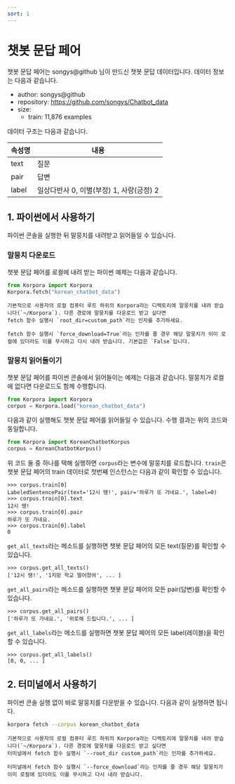 ```yaml
---
sort: 1
---
```


# 챗봇 문답 페어

챗봇 문답 페어는 songys@github 님이 만드신 챗봇 문답 데이터입니다.
데이터 정보는 다음과 같습니다.

- author: songys@github
- repository: https://github.com/songys/Chatbot_data
- size:
  - train: 11,876 examples

데이터 구조는 다음과 같습니다.

|속성명|내용|
|---|---|
|text|질문|
|pair|답변|
|label|일상다반사 0, 이별(부정) 1, 사랑(긍정) 2|


## 1. 파이썬에서 사용하기

파이썬 콘솔을 실행한 뒤 말뭉치를 내려받고 읽어들일 수 있습니다.

### 말뭉치 다운로드

챗봇 문답 페어를 로컬에 내려 받는 파이썬 예제는 다음과 같습니다.

```python
from Korpora import Korpora
Korpora.fetch("korean_chatbot_data")
```

```note
기본적으로 사용자의 로컬 컴퓨터 루트 하위의 Korpora라는 디렉토리에 말뭉치를 내려 받습니다(`~/Korpora`). 다른 경로에 말뭉치를 다운로드 받고 싶다면 
fetch 함수 실행시 `root_dir=custom_path`라는 인자를 추가하세요.
```

```tip
fetch 함수 실행시 `force_download=True`라는 인자를 줄 경우 해당 말뭉치가 이미 로컬에 있더라도 이를 무시하고 다시 내려 받습니다. 기본값은 `False`입니다.
```


### 말뭉치 읽어들이기

챗봇 문답 페어를 파이썬 콘솔에서 읽어들이는 예제는 다음과 같습니다.
말뭉치가 로컬에 없다면 다운로드도 함께 수행합니다.

```python
from Korpora import Korpora
corpus = Korpora.load("korean_chatbot_data")
```

다음과 같이 실행해도 챗봇 문답 페어를 읽어들일 수 있습니다.
수행 결과는 위의 코드와 동일합니다.

```python
from Korpora import KoreanChatbotKorpus
corpus = KoreanChatbotKorpus()
```

위 코드 둘 중 하나를 택해 실행하면 `corpus`라는 변수에 말뭉치를 로드합니다.
`train`은 챗봇 문답 페어의 train 데이터로 첫번째 인스턴스는 다음과 같이 확인할 수 있습니다.

```
>>> corpus.train[0]
LabeledSentencePair(text='12시 땡!', pair='하루가 또 가네요.', label=0)
>>> corpus.train[0].text
12시 땡!
>>> corpus.train[0].pair
하루가 또 가네요.
>>> corpus.train[0].label
0
```

`get_all_texts`라는 메소드를 실행하면 챗봇 문답 페어의 모든 text(질문)를 확인할 수 있습니다.

```
>>> corpus.get_all_texts()
['12시 땡!', '1지망 학교 떨어졌어', ... ]
```

`get_all_pairs`라는 메소드를 실행하면 챗봇 문답 페어의 모든 pair(답변)를 확인할 수 있습니다.

```
>>> corpus.get_all_pairs()
['하루가 또 가네요.', '위로해 드립니다.', ... ]
```

`get_all_labels`라는 메소드를 실행하면 챗봇 문답 페어의 모든 label(레이블)을 확인할 수 있습니다.

```
>>> corpus.get_all_labels()
[0, 0, ... ]
```

## 2. 터미널에서 사용하기

파이썬 콘솔 실행 없이 바로 말뭉치를 다운받을 수 있습니다.
다음과 같이 실행하면 됩니다.

```bash
korpora fetch --corpus korean_chatbot_data
```

```note
기본적으로 사용자의 로컬 컴퓨터 루트 하위의 Korpora라는 디렉토리에 말뭉치를 내려 받습니다(`~/Korpora`). 다른 경로에 말뭉치를 다운로드 받고 싶다면 
터미널에서 fetch 함수 실행시 `--root_dir custom_path`라는 인자를 추가하세요.
```

```tip
터미널에서 fetch 함수 실행시 `--force_download`라는 인자를 줄 경우 해당 말뭉치가 이미 로컬에 있더라도 이를 무시하고 다시 내려 받습니다.
```